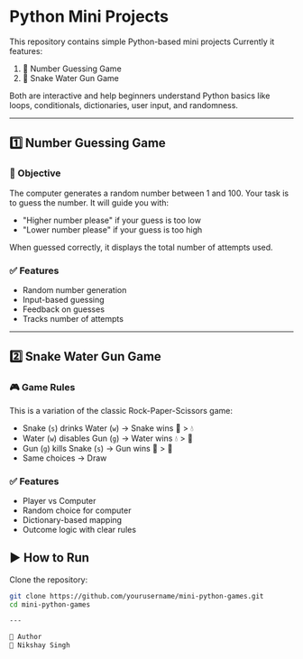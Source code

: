 # Python Mini Projects

This repository contains simple Python-based mini projects
Currently it features:
1. 🧠 Number Guessing Game
2. 🐍 Snake Water Gun Game

Both are interactive and help beginners understand Python basics like loops, conditionals, dictionaries, user input, and randomness.

---

## 1️⃣ Number Guessing Game

### 🎯 Objective
The computer generates a random number between 1 and 100. Your task is to guess the number. It will guide you with:
- "Higher number please" if your guess is too low
- "Lower number please" if your guess is too high

When guessed correctly, it displays the total number of attempts used.

### ✅ Features
- Random number generation
- Input-based guessing
- Feedback on guesses
- Tracks number of attempts

---

## 2️⃣ Snake Water Gun Game

### 🎮 Game Rules
This is a variation of the classic Rock-Paper-Scissors game:

- Snake (`s`) drinks Water (`w`) → Snake wins 🐍 > 💧  
- Water (`w`) disables Gun (`g`) → Water wins 💧 > 🔫  
- Gun (`g`) kills Snake (`s`) → Gun wins 🔫 > 🐍  
- Same choices → Draw

### ✅ Features
- Player vs Computer
- Random choice for computer
- Dictionary-based mapping
- Outcome logic with clear rules

## ▶️ How to Run

Clone the repository:
```bash
git clone https://github.com/yourusername/mini-python-games.git
cd mini-python-games

---

🔗 Author
👤 Nikshay Singh

